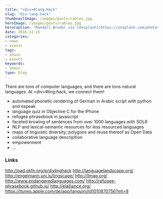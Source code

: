 ```yaml
---
title: "<div>#lang:Hack"
slug: "div-lang-hack"
thumbnailImage: /images/posts/cables.jpg
heroImage: /images/posts/cables.jpg
heroCaption: "Randall Bruder via [Unsplash](https://unsplash.com/photos/3_I4NVI9d1k) ([CC0](https://creativecommons.org/publicdomain/zero/1.0/deed.de))"
date: 2016-11-15
categories:
- news
- events
tags:
- xhain
- events
keywords:
- xhain
type: blog
---
```


There are tons of computer languages, and there are tons natural languages. At \<div\>#ling:hack, we connect them!

<!--more-->

* automated phonetic rendering of German in Arabic script with python
and espeak
* language quiz in Objective C for the iPhone
* refugee phrasebook in javascript
* faceted browing of sentences from over 1000 languages with SOLR
* NLP and lexical-semantic resources for less resourced languages
* maps of linguistic diversity; polygons and reuse thereof as Open Data
* collaborative language descripition
* empowerment
* ...

### Links
http://pad.okfn.org/p/divlinghack
http://languagelandscape.org/
http://engelmann.uni.lu/lingscape/
http://llmap.org/
http://www.endangeredlanguages.com/
http://refugee-phrasebook.github.io/
http://elalliance.org/
https://itunes.apple.com/de/app/languini/id1010870756?mt=8

